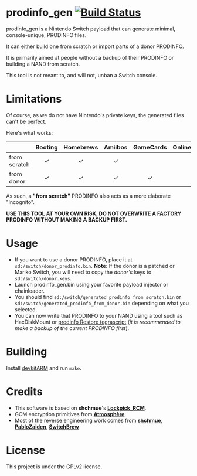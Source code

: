 prodinfo_gen [![Build Status](https://api.cirrus-ci.com/github/CaramelDunes/prodinfo_gen.svg)](https://cirrus-ci.com/github/CaramelDunes/prodinfo_gen)
============
prodinfo_gen is a Nintendo Switch payload that can generate minimal, console-unique, PRODINFO files.

It can either build one from scratch or import parts of a donor PRODINFO.

It is primarily aimed at people without a backup of their PRODINFO or building a NAND from scratch.

This tool is not meant to, and will not, unban a Switch console.

Limitations
===========

Of course, as we do not have Nintendo's private keys, the generated files can't be perfect.

Here's what works:

|              | Booting | Homebrews | Amiibos | GameCards | Online |
| ------------ | :-----: | :-------: | :-----: | :-------: | :----: |
| from scratch | ✓ | ✓ | ✓ | | |
| from donor   | ✓ | ✓ | ✓ | ✓ | |

As such, a **"from scratch"** PRODINFO also acts as a more elaborate "Incognito". 

**USE THIS TOOL AT YOUR OWN RISK, DO NOT OVERWRITE A FACTORY PRODINFO WITHOUT MAKING A BACKUP FIRST.**

Usage
=====
* If you want to use a donor PRODINFO, place it at `sd:/switch/donor_prodinfo.bin`. **Note:** If the donor is a patched or Mariko Switch, you will need to copy the *donor's* keys to `sd:/switch/donor.keys`.
* Launch prodinfo_gen.bin using your favorite payload injector or chainloader.
* You should find `sd:/switch/generated_prodinfo_from_scratch.bin` or `sd:/switch/generated_prodinfo_from_donor.bin` depending on what you selected.
* You can now write that PRODINFO to your NAND using a tool such as HacDiskMount or [prodinfo Restore tegrascript](https://github.com/JeffVi/Prodinfo-Restore-TegraScript) (*it is recommended to make a backup of the current PRODINFO first*).

Building
========
Install [devkitARM](https://devkitpro.org/) and run `make`.

Credits
=======
 - This software is based on **shchmue**'s [**Lockpick_RCM**](https://github.com/shchmue/Lockpick_RCM).
 - GCM encryption primitives from [**Atmosphère**](https://github.com/Atmosphere-NX/Atmosphere)
 - Most of the reverse engineering work comes from [**shchmue**](https://github.com/shchmue), [**PabloZaiden**](https://github.com/PabloZaiden), [**SwitchBrew**](https://switchbrew.org/wiki/Calibration)

License
=======
This project is under the GPLv2 license.

